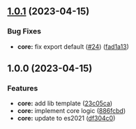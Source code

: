 ## [1.0.1](https://github.com/Edu-Games-Academy/Simple-Quiz-Composer/compare/sqc-core-functions-v1.0.0...sqc-core-functions-v1.0.1) (2023-04-15)


### Bug Fixes

* **core:** fix export default ([#24](https://github.com/Edu-Games-Academy/Simple-Quiz-Composer/issues/24)) ([fad1a13](https://github.com/Edu-Games-Academy/Simple-Quiz-Composer/commit/fad1a134341e836bfe3daaa09e4cfa7023a394b2))

## 1.0.0 (2023-04-15)


### Features

* **core:** add lib template ([23c05ca](https://github.com/Edu-Games-Academy/Simple-Quiz-Composer/commit/23c05ca871bda962ab2715ac9fc79f86b46e75ee))
* **core:** implement core logic ([886fcbd](https://github.com/Edu-Games-Academy/Simple-Quiz-Composer/commit/886fcbd45fffde41cdeab4b8702a55bd5238a7cd))
* **core:** update to es2021 ([df304c0](https://github.com/Edu-Games-Academy/Simple-Quiz-Composer/commit/df304c097d07d750499b14d35d4c325327e10636))
